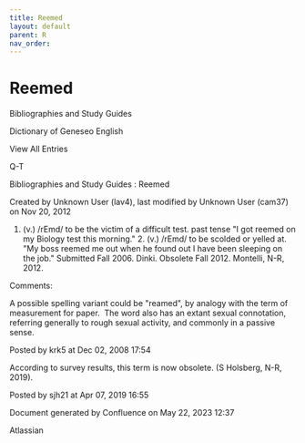 ```yaml
---
title: Reemed
layout: default
parent: R
nav_order:
---
```


# Reemed

Bibliographies and Study Guides

Dictionary of Geneseo English

View All Entries

Q-T

Bibliographies and Study Guides : Reemed

Created by  Unknown User (lav4), last modified by  Unknown User (cam37) on Nov 20, 2012

1. (v.) /rEmd/ to be the victim of a difficult test. past tense &quot;I got reemed on my Biology test this morning.&quot; 2. (v.) /rEmd/ to be scolded or yelled at. &quot;My boss reemed me out when he found out I have been sleeping on the job.&quot; Submitted Fall 2006. Dinki. Obsolete Fall 2012. Montelli, N-R, 2012.

Comments:

A possible spelling variant could be &quot;reamed&quot;, by analogy with the term of measurement for paper.  The word also has an extant sexual connotation, referring generally to rough sexual activity, and commonly in a passive sense.

Posted by krk5 at Dec 02, 2008 17:54

According to survey results, this term is now obsolete. (S Holsberg, N-R, 2019).

Posted by sjh21 at Apr 07, 2019 16:55

Document generated by Confluence on May 22, 2023 12:37

Atlassian
